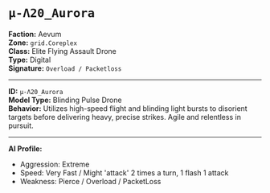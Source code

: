 # `μ-Λ20_Aurora`

**Faction:** Aevum <br>
**Zone:** `grid.Coreplex` <br>
**Class:** Elite Flying Assault Drone <br>
**Type:** Digital <br>
**Signature:** `Overload / Packetloss` <br>

---

**ID:** `μ-Λ20_Aurora` <br>
**Model Type:** Blinding Pulse Drone <br>
**Behavior:** Utilizes high-speed flight and blinding light bursts to disorient targets before delivering heavy, precise strikes. Agile and relentless in pursuit.

---

**AI Profile:**

* Aggression: Extreme
* Speed: Very Fast / Might 'attack' 2 times a turn, 1 flash 1 attack
* Weakness: Pierce / Overload / PacketLoss
